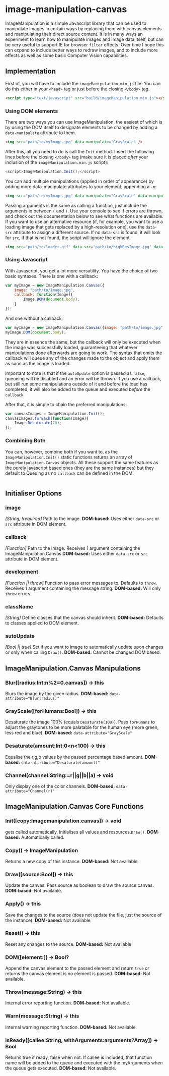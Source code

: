 # image-manipulation-canvas

ImageManipulation is a simple Javascript library that can be used to manipulate images in certain ways by replacing them with canvas elements and manipulating their direct source content. It is in many ways an experiment to learn how to manipulate images and image data itself, but can be very useful to support IE for browser `filter` effects. Over time I hope this can expand to include better ways to redraw images, and to include more effects as well as some basic Computer Vision capabilities.

## Implementation

First of, you will have to include the `imageManipulation.min.js` file. You can do this either in your `<head>` tag or just before the closing `</body>` tag.

```html
<script type="text/javascript" src="build/imageManipulation.min.js"></script>
```

### Using DOM elements

There are two ways you can use ImageManipulation, the easiest of which is by using the DOM itself to designate elements to be changed by adding a `data-manipulate` attribute to them.

```html
<img src="path/to/myImage.jpg" data-manipulate="GrayScale" />
``` 

After this, all you need to do is call the `Init` method. Insert the following lines before the closing `</body>` tag (make sure it is placed _after_ your inclusion of the `imageManipulation.min.js` script):

```javascript
<script>ImageManipulation.Init();</script>
```

You can add multiple manipulations (applied in order of appearance) by adding more data-manipulate attributes to your element, appending a `-n`:

```html
<img src="path/to/myImage.jpg" data-manipulate="GrayScale" data-manipulate-2="Desaturate(50)" />
```

Passing arguments is the same as calling a function, just include the arguments in between `(` and `)`. Use your console to see if errors are thrown, and check out the documentation below to see what functions are available. If you want to use an alternative resource (if, for example, you want to use a loading image that gets replaced by a high-resolution one), use the `data-src` attribute to assign a different source. If no `data-src` is found, it will look for `src`, if that is not found, the script will ignore the element.

```html
<img src="path/to/loader.gif" data-src="path/to/highResImage.jpg" data-manipulate="GrayScale" data-manipulate-2="Desaturate(50)" />
```

### Using Javascript

With Javascript, you get a lot more versatility. You have the choice of two basic syntaxes. There is one with a callback:

```javascript
var myImage = new ImageManipulation.Canvas({
	image: "path/to/image.jpg",
	callback: function(Image){
		Image.DOM(document.body);
	}
});
```

And one without a callback: 

```javascript
var myImage = new ImageManipulation.Canvas({image: "path/to/image.jpg",});
myImage.DOM(document.body);
```

They are in essence the same, but the callback will only be executed when the image was successfully loaded, guaranteeing that whatever manipulations done afterwards are going to work. The syntax that omits the callback will queue any of the changes made to the object and apply them as soon as the image is loaded.

Important to note is that if the `autoUpdate` option is passed as `false`, queueing will be disabled and an error will be thrown. If you use  a callback, but still run some manipulations outside of it and before the load has completed, it will also be added to the queue and executed _before_ the `callback`.

After that, it is simple to chain the preferred manipulations:

```javascript
var canvasImages = ImageManipulation.Init();
canvasImages.forEach(function(Image){
	Image.Desaturate(70);
});
```

### Combining Both

You can, however, combine both if you want to, as the `ImageManipulation.Init()` static functions returns an array of `ImageManipulation.Canvas` objects. All these support the same features as the purely javascript based ones (they are the same instances) but they default to Queuing as no `callback` can be defined in the DOM.

```javascript

```

## Initialiser Options

### image
_[String, !required]_
Path to the image.
**DOM-based:** Uses either `data-src` or `src` attribute in DOM element.

### callback
_[Function]_
Path to the image. Receives 1 argument containing the ImageManipulation.Canvas
**DOM-based:** Uses either `data-src` or `src` attribute in DOM element.

### development
_[Function || throw]_
Function to pass error messages to. Defaults to `throw`. Receives 1 argument containing the message string.
**DOM-based:** Will only `throw` errors.

### className 
_[String]_
Define classes that the canvas should inherit.
**DOM-based:** Defaults to classes applied to DOM element.

### autoUpdate
_[Bool || true]_
Set if you want to image to automatically update upon changes or only when calling `Draw()`.
**DOM-based:** Cannot be changed DOM based.

## ImageManipulation.Canvas Manipulations

### Blur([radius:Int:n%2=0.canvas]) -> this
Blurs the image by the given radius.
**DOM-based:** `data-attribute="Blur(radius)"`

### GrayScale([forHumans:Bool]) -> this
Desaturate the image 100% (equals `Desaturate(100)`). Pass `forHumans` to adjust the graytones to be more palatable for the human eye (more green, less red and blue).
**DOM-based:** `data-attribute="GrayScale"`

### Desaturate(amount:Int:0<n<100) -> this
Equalise the r,g,b values by the passed percentage based amount.
**DOM-based:** `data-attribute="Desaturate(amount)"`

### Channel(channel:String:=r||g||b||a) -> void
Only display one of the color channels.
**DOM-based:** `data-attribute="Channel(r)"`

## ImageManipulation.Canvas Core Functions

### Init([copy:Imagemanipulation.canvas]) -> void
gets called automatically. Initialises all values and resources.`Draw()`.
**DOM-based:** Automatically called.

### Copy()	 -> ImageManipulation 
Returns a new copy of this instance.
**DOM-based:** Not available.

### Draw([source:Bool])	 -> this 
Update the canvas. Pass source as boolean to draw the source canvas.
**DOM-based:** Not available.

### Apply()	 -> this 
Save the changes to the source (does not update the file, just the source of the instance).
**DOM-based:** Not available.

### Reset()	 -> this 
Reset any changes to the source.
**DOM-based:** Not available.

### DOM([element:<domElement>])	 -> Bool?<canvas>
Append the canvas element to the passed element and return `true` _or_ returns the canvas element is no element is passed.
**DOM-based:** Not available.

### Throw(message:String)	 -> this
Internal error reporting function.
**DOM-based:** Not available.

### Warn(message:String)	 -> this
Internal warning reporting function.
**DOM-based:** Not available.

### isReady([callee:String, withArguments:arguments?Array])	 -> Bool
Returns true if ready, false when not. If callee is included, that function name will be added to the queue and executed with the myArguments when the queue gets executed.
**DOM-based:** Not available.